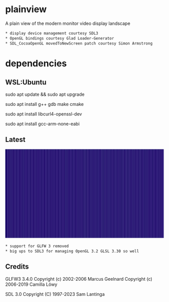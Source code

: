 # plainview

A plain view of the modern monitor video display landscape

	* display device management courtesy SDL3 
	* OpenGL bindings courtesy Glad Loader-Generator 
	* SDL_CocoaOpenGL movedToNewScreen patch courtesy Simon Armstrong

# dependencies

## WSL:Ubuntu

sudo apt update && sudo apt upgrade

sudo apt install g++ gdb make cmake

sudo apt install libcurl4-openssl-dev

sudo apt install gcc-arm-none-eabi

## Latest

![plainview version 0.4](plainview3.png)

	* support for GLFW 3 removed
	* big ups to SDL3 for managing OpenGL 3.2 GLSL 3.30 so well

## Credits

GLFW3 3.4.0
Copyright (c) 2002-2006 Marcus Geelnard
Copyright (c) 2006-2019 Camilla Löwy 

SDL 3.0
Copyright (C) 1997-2023 Sam Lantinga
